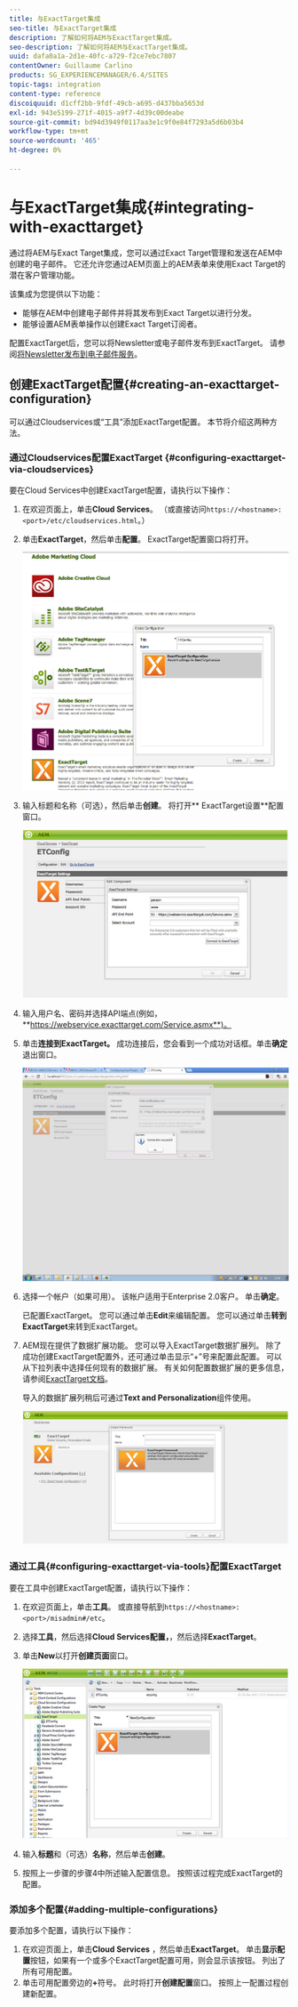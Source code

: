 ```yaml
---
title: 与ExactTarget集成
seo-title: 与ExactTarget集成
description: 了解如何将AEM与ExactTarget集成。
seo-description: 了解如何将AEM与ExactTarget集成。
uuid: dafa0a1a-2d1e-40fc-a729-f2ce7ebc7807
contentOwner: Guillaume Carlino
products: SG_EXPERIENCEMANAGER/6.4/SITES
topic-tags: integration
content-type: reference
discoiquuid: d1cff2bb-9fdf-49cb-a695-d437bba5653d
exl-id: 943e5199-271f-4015-a9f7-4d39c00deabe
source-git-commit: bd94d3949f0117aa3e1c9f0e84f7293a5d6b03b4
workflow-type: tm+mt
source-wordcount: '465'
ht-degree: 0%

---
```


# 与ExactTarget集成{#integrating-with-exacttarget}

通过将AEM与Exact Target集成，您可以通过Exact Target管理和发送在AEM中创建的电子邮件。 它还允许您通过AEM页面上的AEM表单来使用Exact Target的潜在客户管理功能。

该集成为您提供以下功能：

* 能够在AEM中创建电子邮件并将其发布到Exact Target以进行分发。
* 能够设置AEM表单操作以创建Exact Target订阅者。

配置ExactTarget后，您可以将Newsletter或电子邮件发布到ExactTarget。 请参阅[将Newsletter发布到电子邮件服务](/help/sites-authoring/personalization.md)。

## 创建ExactTarget配置{#creating-an-exacttarget-configuration}

可以通过Cloudservices或“工具”添加ExactTarget配置。 本节将介绍这两种方法。

### 通过Cloudservices配置ExactTarget {#configuring-exacttarget-via-cloudservices}

要在Cloud Services中创建ExactTarget配置，请执行以下操作：

1. 在欢迎页面上，单击&#x200B;**Cloud Services**。 （或直接访问`https://<hostname>:<port>/etc/cloudservices.html`。）
1. 单击&#x200B;**ExactTarget**，然后单击&#x200B;**配置**。 ExactTarget配置窗口将打开。

   ![chlimage_1-182](assets/chlimage_1-182.png)

1. 输入标题和名称（可选），然后单击&#x200B;**创建**。 将打开** ExactTarget设置**配置窗口。

   ![chlimage_1-31](assets/chlimage_1-31.jpeg)

1. 输入用户名、密码并选择API端点(例如，**https://webservice.exacttarget.com/Service.asmx**)。
1. 单击&#x200B;**连接到ExactTarget。** 成功连接后，您会看到一个成功对话框。单击&#x200B;**确定**&#x200B;退出窗口。

   ![chlimage_1-32](assets/chlimage_1-32.jpeg)

1. 选择一个帐户（如果可用）。 该帐户适用于Enterprise 2.0客户。 单击&#x200B;**确定**。

   已配置ExactTarget。 您可以通过单击&#x200B;**Edit**&#x200B;来编辑配置。 您可以通过单击&#x200B;**转到ExactTarget**&#x200B;来转到ExactTarget。

1. AEM现在提供了数据扩展功能。 您可以导入ExactTarget数据扩展列。 除了成功创建ExactTarget配置外，还可通过单击显示“+”号来配置此配置。 可以从下拉列表中选择任何现有的数据扩展。 有关如何配置数据扩展的更多信息，请参阅[ExactTarget文档](https://help.exacttarget.com/en/documentation/exacttarget/subscribers/data_extensions_and_data_relationships)。

   导入的数据扩展列稍后可通过&#x200B;**Text and Personalization**&#x200B;组件使用。

   ![chlimage_1-33](assets/chlimage_1-33.jpeg)

### 通过工具{#configuring-exacttarget-via-tools}配置ExactTarget

要在工具中创建ExactTarget配置，请执行以下操作：

1. 在欢迎页面上，单击&#x200B;**工具**。 或直接导航到`https://<hostname>:<port>/misadmin#/etc`。
1. 选择&#x200B;**工具**，然后选择&#x200B;**Cloud Services配置，**，然后选择&#x200B;**ExactTarget**。
1. 单击&#x200B;**New**&#x200B;以打开**创建页面**窗口。

   ![chlimage_1-34](assets/chlimage_1-34.jpeg)

1. 输入&#x200B;**标题**&#x200B;和（可选）**名称**，然后单击&#x200B;**创建**。
1. 按照上一步骤的步骤4中所述输入配置信息。 按照该过程完成ExactTarget的配置。

### 添加多个配置{#adding-multiple-configurations}

要添加多个配置，请执行以下操作：

1. 在欢迎页面上，单击&#x200B;**Cloud Services** ，然后单击&#x200B;**ExactTarget**。 单击&#x200B;**显示配置**&#x200B;按钮，如果有一个或多个ExactTarget配置可用，则会显示该按钮。 列出了所有可用配置。
1. 单击可用配置旁边的&#x200B;**+**&#x200B;符号。 此时将打开&#x200B;**创建配置**&#x200B;窗口。 按照上一配置过程创建新配置。
